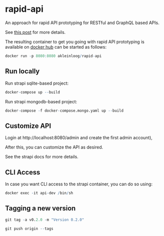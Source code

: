 # rapid-api

An approach for rapid API prototyping for RESTful and GraphQL based APIs.

See [this post](https://www.kleinloog.ch/post/rapid-api-prototype/) for more details.

The resulting container to get you going with rapid API prototyping is available on [docker hub](https://hub.docker.com/r/akleinloog/rapid-api) can be started as follows:

```r
docker run -p 8080:8080 akleinloog/rapid-api
```

## Run locally

Run strapi sqlite-based project:
```r
docker-compose up --build
```

Run strapi mongodb-based project:
```r
docker-compose -f docker-compose.mongo.yaml up --build
```

## Customize API

Login at http://localhost:8080/admin and create the first admin account),

After this, you can customize the API as desired.

See the strapi docs for more details.

## CLI Access

In case you want CLI access to the strapi container, you can do so using:
```r
docker exec -it api-dev /bin/sh
```

## Tagging a new version

```r
git tag -a v0.2.0 -m "Version 0.2.0"

git push origin --tags
```
